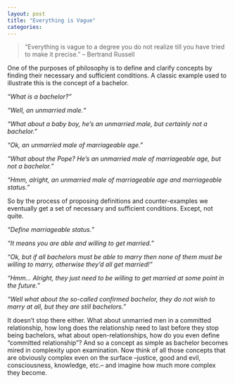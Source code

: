 ```yaml
---
layout: post
title: "Everything is Vague"
categories: 
---
```


>“Everything is vague to a degree you do not realize till you have tried to make it precise.” – Bertrand Russell

One of the purposes of philosophy is to define and clarify concepts by finding their necessary and sufficient conditions. A classic example used to illustrate this is the concept of a bachelor.

*“What is a bachelor?”*

*“Well, an unmarried male.“*

*“What about a baby boy, he’s an unmarried male, but certainly not a bachelor.”*

*“Ok, an unmarried male of marriageable age.”*

*“What about the Pope? He’s an unmarried male of marriageable age, but not a bachelor.”*

*“Hmm, alright, an unmarried male of marriageable age and marriageable status.”*

So by the process of proposing definitions and counter-examples we eventually get a set of necessary and sufficient conditions. Except, not quite.

*“Define marriageable status.”*

*“It means you are able and willing to get married.”*

*“Ok, but if all bachelors must be able to marry then none of them must be willing to marry, otherwise they’d all get married!”*

*“Hmm… Alright, they just need to be willing to get married at some point in the future.”*

*“Well what about the so-called confirmed bachelor, they do not wish to marry at all, but they are still bachelors.”*

It doesn’t stop there either. What about unmarried men in a committed relationship, how long does the relationship need to last before they stop being bachelors, what about open-relationships, how do you even define “committed relationship”? And so a concept as simple as bachelor becomes mired in complexity upon examination. Now think of all those concepts that are obviously complex even on the surface –justice, good and evil, consciousness, knowledge, etc.– and imagine how much more complex they become.
